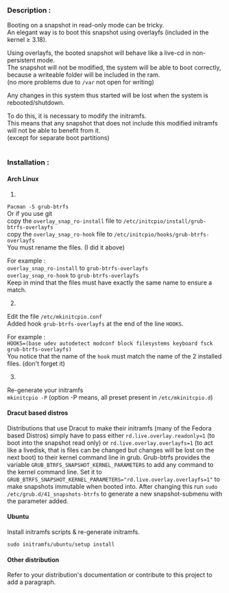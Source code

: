 ### Description :

Booting on a snapshot in read-only mode can be tricky.  
An elegant way is to boot this snapshot using overlayfs (included in the kernel ≥ 3.18).

Using overlayfs, the booted snapshot will behave like a live-cd in non-persistent mode.  
The snapshot will not be modified, the system will be able to boot correctly, because a writeable folder will be included in the ram.  
(no more problems due to `/var` not open for writing)

Any changes in this system thus started will be lost when the system is rebooted/shutdown.

To do this, it is necessary to modify the initramfs.  
This means that any snapshot that does not include this modified initramfs will not be able to benefit from it.  
(except for separate boot partitions)
#
### Installation :
#### Arch Linux
1.
`Pacman -S grub-btrfs`  
Or if you use git  
copy the `overlay_snap_ro-install` file to `/etc/initcpio/install/grub-btrfs-overlayfs`  
copy the `overlay_snap_ro-hook` file to `/etc/initcpio/hooks/grub-btrfs-overlayfs`  
You must rename the files. (I did it above)

For example :  
`overlay_snap_ro-install` to `grub-btrfs-overlayfs`  
`overlay_snap_ro-hook` to `grub-btrfs-overlayfs`  
Keep in mind that the files must have exactly the same name to ensure a match.

2.
Edit the file `/etc/mkinitcpio.conf`  
Added hook `grub-btrfs-overlayfs` at the end of the line `HOOKS`.

For example :  
`HOOKS=(base udev autodetect modconf block filesystems keyboard fsck grub-btrfs-overlayfs)`  
You notice that the name of the `hook` must match the name of the 2 installed files. (don't forget it)

3.
Re-generate your initramfs  
`mkinitcpio -P` (option -P means, all preset present in `/etc/mkinitcpio.d`)

#### Dracut based distros
Distributions that use Dracut to make their initramfs (many of the Fedora based Distros) simply have to pass either `rd.live.overlay.readonly=1` (to boot into the snapshot read only) or `rd.live.overlay.overlayfs=1` (to act like a livedisk, that is files can be changed but changes will be lost on the next boot) to their kernel command line in grub. 
Grub-btrfs provides the variable `GRUB_BTRFS_SNAPSHOT_KERNEL_PARAMETERS` to add any command to the kernel command line. Set it to `GRUB_BTRFS_SNAPSHOT_KERNEL_PARAMETERS="rd.live.overlay.overlayfs=1"` to make snapshots immutable when booted into. 
After changing this run `sudo /etc/grub.d/41_snapshots-btrfs` to generate a new snapshot-submenu with the parameter added. 

#### Ubuntu
 Install initramfs scripts & re-generate initramfs.

``` shell
sudo initramfs/ubuntu/setup install
```

#### Other distribution
Refer to your distribution's documentation or contribute to this project to add a paragraph.
#
